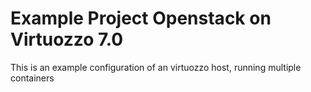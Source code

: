 # Example Project Openstack on Virtuozzo 7.0
This is an example configuration of an virtuozzo host, running multiple containers
